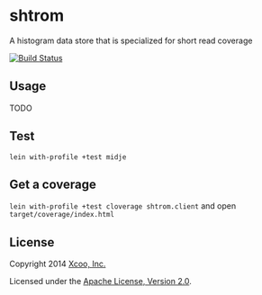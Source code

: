 # shtrom

A histogram data store that is specialized for short read coverage

[![Build Status](https://travis-ci.org/chrovis/shtrom.svg?branch=master)](https://travis-ci.org/chrovis/shtrom)

## Usage

TODO

## Test

`lein with-profile +test midje`

## Get a coverage

`lein with-profile +test cloverage shtrom.client`
and open `target/coverage/index.html`

## License

Copyright 2014 [Xcoo, Inc.][xcoo]

Licensed under the [Apache License, Version 2.0][apache-license-2.0].

[xcoo]: http://www.xcoo.jp/
[apache-license-2.0]: http://www.apache.org/licenses/LICENSE-2.0.html
